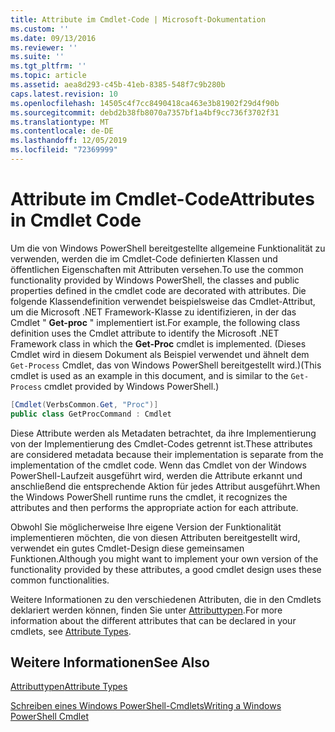 ```yaml
---
title: Attribute im Cmdlet-Code | Microsoft-Dokumentation
ms.custom: ''
ms.date: 09/13/2016
ms.reviewer: ''
ms.suite: ''
ms.tgt_pltfrm: ''
ms.topic: article
ms.assetid: aea8d293-c45b-41eb-8385-548f7c9b280b
caps.latest.revision: 10
ms.openlocfilehash: 14505c4f7cc8490418ca463e3b81902f29d4f90b
ms.sourcegitcommit: debd2b38fb8070a7357bf1a4bf9cc736f3702f31
ms.translationtype: MT
ms.contentlocale: de-DE
ms.lasthandoff: 12/05/2019
ms.locfileid: "72369999"
---
```

# <a name="attributes-in-cmdlet-code"></a><span data-ttu-id="5ad02-102">Attribute im Cmdlet-Code</span><span class="sxs-lookup"><span data-stu-id="5ad02-102">Attributes in Cmdlet Code</span></span>

<span data-ttu-id="5ad02-103">Um die von Windows PowerShell bereitgestellte allgemeine Funktionalität zu verwenden, werden die im Cmdlet-Code definierten Klassen und öffentlichen Eigenschaften mit Attributen versehen.</span><span class="sxs-lookup"><span data-stu-id="5ad02-103">To use the common functionality provided by Windows PowerShell, the classes and public properties defined in the cmdlet code are decorated with attributes.</span></span> <span data-ttu-id="5ad02-104">Die folgende Klassendefinition verwendet beispielsweise das Cmdlet-Attribut, um die Microsoft .NET Framework-Klasse zu identifizieren, in der das Cmdlet " **Get-proc** " implementiert ist.</span><span class="sxs-lookup"><span data-stu-id="5ad02-104">For example, the following class definition uses the Cmdlet attribute to identify the Microsoft .NET Framework class in which the **Get-Proc** cmdlet is implemented.</span></span> <span data-ttu-id="5ad02-105">(Dieses Cmdlet wird in diesem Dokument als Beispiel verwendet und ähnelt dem `Get-Process` Cmdlet, das von Windows PowerShell bereitgestellt wird.)</span><span class="sxs-lookup"><span data-stu-id="5ad02-105">(This cmdlet is used as an example in this document, and is similar to the `Get-Process` cmdlet provided by Windows PowerShell.)</span></span>

```csharp
[Cmdlet(VerbsCommon.Get, "Proc")]
public class GetProcCommand : Cmdlet
```

<span data-ttu-id="5ad02-106">Diese Attribute werden als Metadaten betrachtet, da ihre Implementierung von der Implementierung des Cmdlet-Codes getrennt ist.</span><span class="sxs-lookup"><span data-stu-id="5ad02-106">These attributes are considered metadata because their implementation is separate from the implementation of the cmdlet code.</span></span> <span data-ttu-id="5ad02-107">Wenn das Cmdlet von der Windows PowerShell-Laufzeit ausgeführt wird, werden die Attribute erkannt und anschließend die entsprechende Aktion für jedes Attribut ausgeführt.</span><span class="sxs-lookup"><span data-stu-id="5ad02-107">When the Windows PowerShell runtime runs the cmdlet, it recognizes the attributes and then performs the appropriate action for each attribute.</span></span>

<span data-ttu-id="5ad02-108">Obwohl Sie möglicherweise Ihre eigene Version der Funktionalität implementieren möchten, die von diesen Attributen bereitgestellt wird, verwendet ein gutes Cmdlet-Design diese gemeinsamen Funktionen.</span><span class="sxs-lookup"><span data-stu-id="5ad02-108">Although you might want to implement your own version of the functionality provided by these attributes, a good cmdlet design uses these common functionalities.</span></span>

<span data-ttu-id="5ad02-109">Weitere Informationen zu den verschiedenen Attributen, die in den Cmdlets deklariert werden können, finden Sie unter [Attributtypen](./attribute-types.md).</span><span class="sxs-lookup"><span data-stu-id="5ad02-109">For more information about the different attributes that can be declared in your cmdlets, see [Attribute Types](./attribute-types.md).</span></span>

## <a name="see-also"></a><span data-ttu-id="5ad02-110">Weitere Informationen</span><span class="sxs-lookup"><span data-stu-id="5ad02-110">See Also</span></span>

[<span data-ttu-id="5ad02-111">Attributtypen</span><span class="sxs-lookup"><span data-stu-id="5ad02-111">Attribute Types</span></span>](./attribute-types.md)

[<span data-ttu-id="5ad02-112">Schreiben eines Windows PowerShell-Cmdlets</span><span class="sxs-lookup"><span data-stu-id="5ad02-112">Writing a Windows PowerShell Cmdlet</span></span>](./writing-a-windows-powershell-cmdlet.md)
